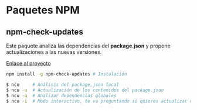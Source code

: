 # Paquetes NPM

## npm-check-updates

Este paquete analiza las dependencias del **package.json** y propone actualizaciones a las nuevas versiones.

[Enlace al proyecto](https://github.com/raineorshine/npm-check-updates)

```bash
npm install -g npm-check-updates # Instalación

$ ncu     # Análisis del package,json local
$ ncu -u  # Actualización de los contenidos del package.json
$ ncu -g  # Analizar dependencias globales
$ ncu -i  # Modo interactivo, te va preguntando si quieres actualizar o no
```

